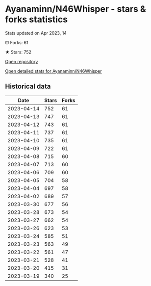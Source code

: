 # Ayanaminn/N46Whisper - stars & forks statistics

Stats updated on Apr 2023, 14

☋ Forks: 61

★ Stars: 752

[Open repository](https://github.com/Ayanaminn/N46Whisper)

[Open detailed stats for Ayanaminn/N46Whisper](https://reviewgithub.com/rep/Ayanaminn/N46Whisper)

## Historical data
| Date | Stars | Forks |
|------|-------|-------|
| 2023-04-14 | 752 | 61 | 
| 2023-04-13 | 747 | 61 | 
| 2023-04-12 | 743 | 61 | 
| 2023-04-11 | 737 | 61 | 
| 2023-04-10 | 735 | 61 | 
| 2023-04-09 | 722 | 61 | 
| 2023-04-08 | 715 | 60 | 
| 2023-04-07 | 713 | 60 | 
| 2023-04-06 | 709 | 60 | 
| 2023-04-05 | 704 | 58 | 
| 2023-04-04 | 697 | 58 | 
| 2023-04-02 | 689 | 57 | 
| 2023-03-30 | 677 | 56 | 
| 2023-03-28 | 673 | 54 | 
| 2023-03-27 | 662 | 54 | 
| 2023-03-26 | 623 | 53 | 
| 2023-03-24 | 585 | 51 | 
| 2023-03-23 | 563 | 49 | 
| 2023-03-22 | 561 | 47 | 
| 2023-03-21 | 528 | 41 | 
| 2023-03-20 | 415 | 31 | 
| 2023-03-19 | 340 | 25 | 

